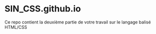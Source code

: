 # SIN_CSS.github.io

Ce repo contient la deuxième partie de votre travail sur le langage balisé HTML/CSS
